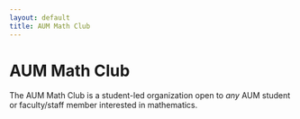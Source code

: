 ```yaml
---
layout: default
title: AUM Math Club
---
```


# AUM Math Club

The AUM Math Club is a student-led organization open to
_any_ AUM student or faculty/staff member interested in mathematics.

<!-- * __When__: We meet every Fridays (except for holidays; see below for detailed schedule)
* __Where__: 202 Goodwyn Hall
* __Who__: all AUM students or faculty/staff members are welcome to attend. It's free too!

Our main goals:

* Have fun
* Make friends
* Learn more about mathematics
* See other aspects of mathematics outside of the tradictional classroom settings
* Look for internship and research experiences


### What's happening?

<iframe src="https://calendar.google.com/calendar/embed?showNav=0&amp;showDate=0&amp;showPrint=0&amp;showTabs=0&amp;showCalendars=0&amp;showTz=0&amp;mode=AGENDA&amp;height=350&amp;wkst=1&amp;bgcolor=%23ffffff&amp;src=b037um6gavh9lfi7d1sjl36cbc%40group.calendar.google.com&amp;color=%23B1440E&amp;ctz=America%2FChicago" style="border:solid 1px #777" width="800" height="350" frameborder="0" scrolling="no"></iframe>


### Officers

* Emily  Cosgrov
* Leslie Jordan
* Eddie  Lindsey -->
